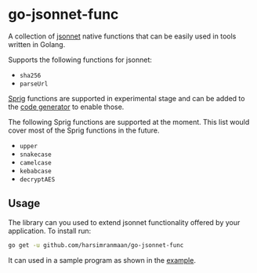 # go-jsonnet-func

A collection of [jsonnet](https://jsonnet.org/) native functions that can be easily used in tools written in Golang.

Supports the following functions for jsonnet:

- `sha256`
- `parseUrl`

[Sprig](https://github.com/Masterminds/sprig) functions are supported in experimental stage and can be added to the [code generator](./generate.main.go) to enable those.

The following Sprig functions are supported at the moment. This list would cover most of the Sprig functions in the future.

- `upper`
- `snakecase`
- `camelcase`
- `kebabcase`
- `decryptAES`

## Usage

The library can you used to extend jsonnet functionality offered by your application.
To install run:

```bash
go get -u github.com/harsimranmaan/go-jsonnet-func
```

It can used in a sample program as shown in the [example](examples/main.go).
